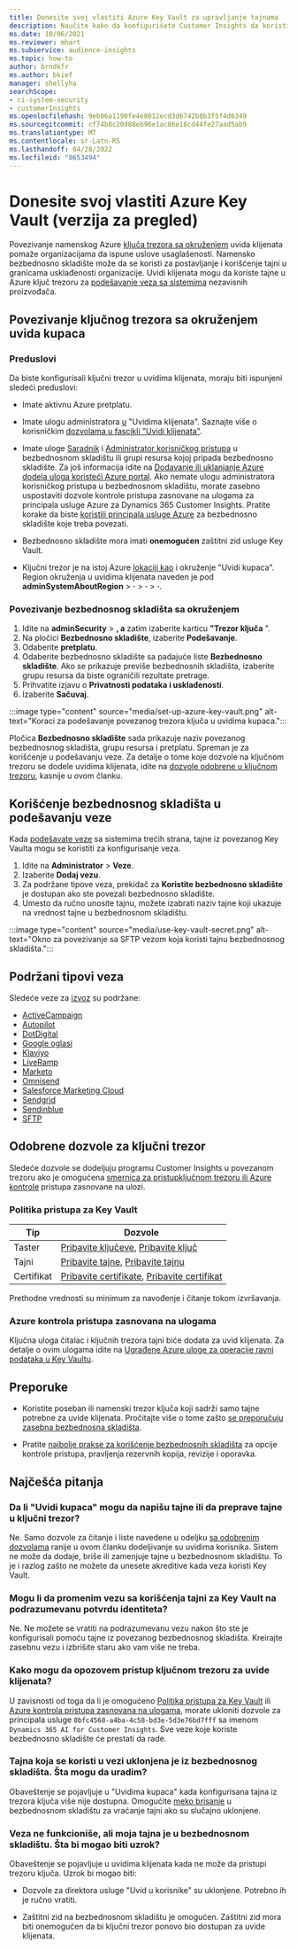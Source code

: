 ```yaml
---
title: Donesite svoj vlastiti Azure Key Vault za upravljanje tajnama
description: Naučite kako da konfigurišete Customer Insights da koristite sopstveni Azure Key Vault.
ms.date: 10/06/2021
ms.reviewer: mhart
ms.subservice: audience-insights
ms.topic: how-to
author: brndkfr
ms.author: bkief
manager: shellyha
searchScope:
- ci-system-security
- customerInsights
ms.openlocfilehash: 9eb06a1190fe4e8012ecd3d6742b8b3f5f4d6349
ms.sourcegitcommit: cf74b8c20d88eb96e1ac86e18cd44fe27aad5ab9
ms.translationtype: MT
ms.contentlocale: sr-Latn-RS
ms.lasthandoff: 04/28/2022
ms.locfileid: "8653494"
---
```

# <a name="bring-your-own-azure-key-vault-preview"></a>Donesite svoj vlastiti Azure Key Vault (verzija za pregled)

Povezivanje namenskog Azure [ključa trezora sa okruženjem](/azure/key-vault/general/basic-concepts) uvida klijenata pomaže organizacijama da ispune uslove usaglašenosti.
Namensko bezbednosno skladište može da se koristi za postavljanje i korišćenje tajni u granicama usklađenosti organizacije. Uvidi klijenata mogu da koriste tajne u Azure ključ trezoru za [podešavanje veza sa sistemima](connections.md) nezavisnih proizvođača.

## <a name="link-the-key-vault-to-the-customer-insights-environment"></a>Povezivanje ključnog trezora sa okruženjem uvida kupaca

### <a name="prerequisites"></a>Preduslovi

Da biste konfigurisali ključni trezor u uvidima klijenata, moraju biti ispunjeni sledeći preduslovi:

- Imate aktivnu Azure pretplatu.

- Imate ulogu administratora [u](permissions.md#admin) "Uvidima klijenata". Saznajte više o korisničkim [dozvolama u fascikli "Uvidi klijenata"](permissions.md#assign-roles-and-permissions).

- Imate uloge [Saradnik](/azure/role-based-access-control/built-in-roles#contributor) i [Administrator korisničkog pristupa](/azure/role-based-access-control/built-in-roles#user-access-administrator) u bezbednosnom skladištu ili grupi resursa kojoj pripada bezbednosno skladište. Za još informacija idite na [Dodavanje ili uklanjanje Azure dodela uloga koristeći Azure portal](/azure/role-based-access-control/role-assignments-portal). Ako nemate ulogu administratora korisničkog pristupa u bezbednosnom skladištu, morate zasebno uspostaviti dozvole kontrole pristupa zasnovane na ulogama za principala usluge Azure za Dynamics 365 Customer Insights. Pratite korake da biste [koristili principala usluge Azure](connect-service-principal.md) za bezbednosno skladište koje treba povezati.

- Bezbednosno skladište mora imati **onemogućen** zaštitni zid usluge Key Vault.

- Ključni trezor je na istoj Azure [lokaciji kao](https://azure.microsoft.com/global-infrastructure/geographies/#overview) i okruženje "Uvidi kupaca". Region okruženja u uvidima klijenata naveden je pod **adminSystemAboutRegion** > **·** > **·** > **·**.

### <a name="link-a-key-vault-to-the-environment"></a>Povezivanje bezbednosnog skladišta sa okruženjem

1. Idite na **adminSecurity** > **, a** zatim izaberite karticu **"Trezor ključa** ".
1. Na pločici **Bezbednosno skladište**, izaberite **Podešavanje**.
1. Odaberite **pretplatu**.
1. Odaberite bezbednosno skladište sa padajuće liste **Bezbednosno skladište**. Ako se prikazuje previše bezbednosnih skladišta, izaberite grupu resursa da biste ograničili rezultate pretrage.
1. Prihvatite izjavu o **Privatnosti podataka i usklađenosti**.
1. Izaberite **Sačuvaj**.

:::image type="content" source="media/set-up-azure-key-vault.png" alt-text="Koraci za podešavanje povezanog trezora ključa u uvidima kupaca.":::

Pločica **Bezbednosno skladište** sada prikazuje naziv povezanog bezbednosnog skladišta, grupu resursa i pretplatu. Spreman je za korišćenje u podešavanju veze.
Za detalje o tome koje dozvole na ključnom trezoru se dodele uvidima klijenata, idite na [dozvole odobrene u ključnom trezoru](#permissions-granted-on-the-key-vault), kasnije u ovom članku.

## <a name="use-the-key-vault-in-the-connection-setup"></a>Korišćenje bezbednosnog skladišta u podešavanju veze

Kada [podešavate veze](connections.md) sa sistemima trećih strana, tajne iz povezanog Key Vaulta mogu se koristiti za konfigurisanje veza.

1. Idite na **Administrator** > **Veze**.
1. Izaberite **Dodaj vezu**.
1. Za podržane tipove veza, prekidač za **Koristite bezbednosno skladište** je dostupan ako ste povezali bezbednosno skladište.
1. Umesto da ručno unosite tajnu, možete izabrati naziv tajne koji ukazuje na vrednost tajne u bezbednosnom skladištu.

:::image type="content" source="media/use-key-vault-secret.png" alt-text="Okno za povezivanje sa SFTP vezom koja koristi tajnu bezbednosnog skladišta.":::

## <a name="supported-connection-types"></a>Podržani tipovi veza

Sledeće veze za [izvoz](export-destinations.md) su podržane:

* [ActiveCampaign](export-active-campaign.md)
* [Autopilot](export-autopilot.md)
* [DotDigital](export-dotdigital.md)
* [Google oglasi](export-google-ads.md)
* [Klaviyo](export-klaviyo.md)
* [LiveRamp](export-liveramp.md)
* [Marketo](export-marketo.md)
* [Omnisend](export-omnisend.md)
* [Salesforce Marketing Cloud](export-salesforce.md)
* [Sendgrid](export-sendgrid.md)
* [Sendinblue](export-sendinblue.md)
* [SFTP](export-sftp.md)

## <a name="permissions-granted-on-the-key-vault"></a>Odobrene dozvole za ključni trezor

Sledeće dozvole se dodeljuju programu Customer Insights u povezanom trezoru ako je omogućena [smernica za pristup](/azure/key-vault/general/assign-access-policy?tabs=azure-portal)[ključnom trezoru ili Azure kontrole](/azure/key-vault/general/rbac-guide?tabs=azure-cli) pristupa zasnovane na ulozi.

### <a name="key-vault-access-policy"></a>Politika pristupa za Key Vault

| Tip        | Dozvole          |
| ----------- | -------------------- |
| Taster         | [Pribavite ključeve](/rest/api/keyvault/get-keys), [Pribavite ključ](/rest/api/keyvault/get-key)                                 |
| Tajni      | [Pribavite tajne](/rest/api/keyvault/get-secrets), [Pribavite tajnu](/rest/api/keyvault/get-secret)                     |
| Certifikat | [Pribavite certifikate](/rest/api/keyvault/get-certificates), [Pribavite certifikat](/rest/api/keyvault/get-certificate) |

Prethodne vrednosti su minimum za navođenje i čitanje tokom izvršavanja.

### <a name="azure-role-based-access-control"></a>Azure kontrola pristupa zasnovana na ulogama

Ključna uloga čitalac i ključnih trezora tajni biće dodata za uvid klijenata. Za detalje o ovim ulogama idite na [Ugrađene Azure uloge za operacije ravni podataka u Key Vaultu](/azure/key-vault/general/rbac-guide?tabs=azure-cli).

## <a name="recommendations"></a>Preporuke

- Koristite poseban ili namenski trezor ključa koji sadrži samo tajne potrebne za uvide klijenata. Pročitajte više o tome zašto [se preporučuju zasebna bezbednosna skladišta](/azure/key-vault/general/best-practices#why-we-recommend-separate-key-vaults).

- Pratite [najbolje prakse za korišćenje bezbednosnih skladišta](/azure/key-vault/general/best-practices#turn-on-logging) za opcije kontrole pristupa, pravljenja rezervnih kopija, revizije i oporavka.

## <a name="frequently-asked-questions"></a>Najčešća pitanja

### <a name="can-customer-insights-write-secrets-or-overwrite-secrets-into-the-key-vault"></a>Da li "Uvidi kupaca" mogu da napišu tajne ili da preprave tajne u ključni trezor?

Ne. Samo dozvole za čitanje i liste navedene u odeljku [sa odobrenim dozvolama](#permissions-granted-on-the-key-vault) ranije u ovom članku dodeljivanje su uvidima korisnika. Sistem ne može da dodaje, briše ili zamenjuje tajne u bezbednosnom skladištu. To je i razlog zašto ne možete da unesete akreditive kada veza koristi Key Vault.

### <a name="can-i-change-a-connection-from-using-key-vault-secrets-to-default-authentication"></a>Mogu li da promenim vezu sa korišćenja tajni za Key Vault na podrazumevanu potvrdu identiteta?

Ne. Ne možete se vratiti na podrazumevanu vezu nakon što ste je konfigurisali pomoću tajne iz povezanog bezbednosnog skladišta. Kreirajte zasebnu vezu i izbrišite staru ako vam više ne treba.

### <a name="how-can-i-revoke-access-to-a-key-vault-for-customer-insights"></a>Kako mogu da opozovem pristup ključnom trezoru za uvide klijenata?

U zavisnosti od toga da li je omogućeno [Politika pristupa za Key Vault](/azure/key-vault/general/assign-access-policy?tabs=azure-portal) ili [Azure kontrola pristupa zasnovana na ulogama](/azure/key-vault/general/rbac-guide?tabs=azure-cli), morate ukloniti dozvole za principala usluge `0bfc4568-a4ba-4c58-bd3e-5d3e76bd7fff` sa imenom `Dynamics 365 AI for Customer Insights`. Sve veze koje koriste bezbednosno skladište će prestati da rade.

### <a name="a-secret-thats-used-in-a-connection-got-removed-from-the-key-vault-what-can-i-do"></a>Tajna koja se koristi u vezi uklonjena je iz bezbednosnog skladišta. Šta mogu da uradim?

Obaveštenje se pojavljuje u "Uvidima kupaca" kada konfigurisana tajna iz trezora ključa više nije dostupna. Omogućite [meko brisanje](/azure/key-vault/general/soft-delete-overview) u bezbednosnom skladištu za vraćanje tajni ako su slučajno uklonjene.

### <a name="a-connection-doesnt-work-but-my-secret-is-in-the-key-vault-what-might-be-the-cause"></a>Veza ne funkcioniše, ali moja tajna je u bezbednosnom skladištu. Šta bi mogao biti uzrok?

Obaveštenje se pojavljuje u uvidima klijenata kada ne može da pristupi trezoru ključa. Uzrok bi mogao biti:

- Dozvole za direktora usluge "Uvid u korisnike" su uklonjene. Potrebno ih je ručno vratiti.

- Zaštitni zid na bezbednosnom skladištu je omogućen. Zaštitni zid mora biti onemogućen da bi ključni trezor ponovo bio dostupan za uvide klijenata.
